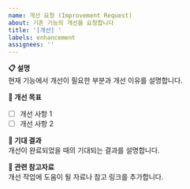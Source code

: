 ```yaml
---
name: 개선 요청 (Improvement Request)
about: 기존 기능의 개선을 요청합니다
title: '[개선] '
labels: enhancement
assignees: ''
---
```


**📋 설명**  
현재 기능에서 개선이 필요한 부분과 개선 이유를 설명합니다.

**🔄 개선 목표**

- [ ] 개선 사항 1
- [ ] 개선 사항 2

**📐 기대 결과**  
개선이 완료되었을 때의 기대되는 결과를 설명합니다.

**🚀 관련 참고자료**  
개선 작업에 도움이 될 자료나 참고 링크를 추가합니다.
